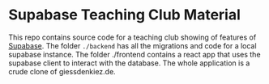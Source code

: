 # Supabase Teaching Club Material

This repo contains source code for a teaching club showing of features of [Supabase](https://supabase.com). The folder `./backend` has all the migrations and code for a local supabase instance. The folder ./frontend contains a react app that uses the supabase client to interact with the database. The whole application is a crude clone of giessdenkiez.de.
